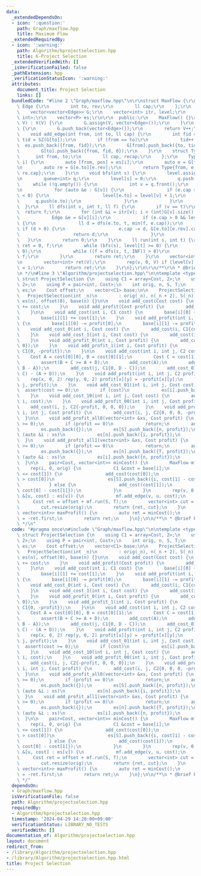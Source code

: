 ```yaml
---
data:
  _extendedDependsOn:
  - icon: ':question:'
    path: Graph/maxflow.hpp
    title: Maximum Flow
  _extendedRequiredBy:
  - icon: ':warning:'
    path: Algorithm/kprojectselection.hpp
    title: K-Project Selection
  _extendedVerifiedWith: []
  _isVerificationFailed: false
  _pathExtension: hpp
  _verificationStatusIcon: ':warning:'
  attributes:
    document_title: Project Selection
    links: []
  bundledCode: "#line 2 \"Graph/maxflow.hpp\"\n\r\nstruct MaxFlow {\r\n    struct\
    \ Edge {\r\n        int to, rev;\r\n        ll cap;\r\n    };\r\n    int V;\r\n\
    \    vector<vector<Edge>> G;\r\n    vector<int> itr, level;\r\n    using P = pair<int,\
    \ int>;\r\n    vector<P> es;\r\n\r\n  public:\r\n    MaxFlow() {}\r\n    MaxFlow(int\
    \ V) : V(V) {\r\n        G.assign(V, vector<Edge>());\r\n    }\r\n    int add_vertex()\
    \ {\r\n        G.push_back(vector<Edge>());\r\n        return V++;\r\n    }\r\n\
    \    void add_edge(int from, int to, ll cap) {\r\n        int fid = SZ(G[from]),\
    \ tid = SZ(G[to]);\r\n        if (from == to)\r\n            tid++;\r\n      \
    \  es.push_back({from, fid});\r\n        G[from].push_back({to, tid, cap});\r\n\
    \        G[to].push_back({from, fid, 0});\r\n    }\r\n    struct Type {\r\n  \
    \      int from, to;\r\n        ll cap, recap;\r\n    };\r\n    Type get_edge(int\
    \ i) {\r\n        auto [from, pos] = es[i];\r\n        auto e = G[from][pos];\r\
    \n        auto re = G[e.to][e.rev];\r\n        return Type{from, e.to, e.cap,\
    \ re.cap};\r\n    }\r\n    void bfs(int s) {\r\n        level.assign(V, -1);\r\
    \n        queue<int> q;\r\n        level[s] = 0;\r\n        q.push(s);\r\n   \
    \     while (!q.empty()) {\r\n            int v = q.front();\r\n            q.pop();\r\
    \n            for (auto &e : G[v]) {\r\n                if (e.cap > 0 && level[e.to]\
    \ < 0) {\r\n                    level[e.to] = level[v] + 1;\r\n              \
    \      q.push(e.to);\r\n                }\r\n            }\r\n        }\r\n  \
    \  }\r\n    ll dfs(int v, int t, ll f) {\r\n        if (v == t)\r\n          \
    \  return f;\r\n        for (int &i = itr[v]; i < (int)G[v].size(); i++) {\r\n\
    \            Edge &e = G[v][i];\r\n            if (e.cap > 0 && level[v] < level[e.to])\
    \ {\r\n                ll d = dfs(e.to, t, min(f, e.cap));\r\n               \
    \ if (d > 0) {\r\n                    e.cap -= d, G[e.to][e.rev].cap += d;\r\n\
    \                    return d;\r\n                }\r\n            }\r\n     \
    \   }\r\n        return 0;\r\n    }\r\n    ll run(int s, int t) {\r\n        ll\
    \ ret = 0, f;\r\n        while (bfs(s), level[t] >= 0) {\r\n            itr.assign(V,\
    \ 0);\r\n            while ((f = dfs(s, t, INF)) > 0)\r\n                ret +=\
    \ f;\r\n        }\r\n        return ret;\r\n    }\r\n    vector<int> cut() {\r\
    \n        vector<int> ret(V);\r\n        rep(v, 0, V) if (level[v] < 0) ret[v]\
    \ = 1;\r\n        return ret;\r\n    }\r\n};\r\n\r\n/**\r\n * @brief Maximum Flow\r\
    \n */\n#line 3 \"Algorithm/projectselection.hpp\"\n\ntemplate <typename Cost>\
    \ struct ProjectSelection {\n    using C1 = array<Cost, 2>;\n    using C2 = array<C1,\
    \ 2>;\n    using P = pair<int, Cost>;\n    int orig, n, S, T;\n    vector<vector<P>>\
    \ es;\n    Cost offset;\n    vector<C1> base;\n\n    ProjectSelection() {}\n \
    \   ProjectSelection(int _n)\n        : orig(_n), n(_n + 2), S(_n), T(_n + 1),\
    \ es(n), offset(0), base(n) {}\n\n    void add_cost(Cost cost) {\n        offset\
    \ += cost;\n    }\n    void add_profit(Cost profit) {\n        add_cost(-profit);\n\
    \    }\n\n    void add_cost(int i, C1 cost) {\n        base[i][0] += cost[0];\n\
    \        base[i][1] += cost[1];\n    }\n    void add_profit(int i, C1 profit)\
    \ {\n        base[i][0] -= profit[0];\n        base[i][1] -= profit[1];\n    }\n\
    \    void add_cost_0(int i, Cost cost) {\n        add_cost(i, C1{cost, 0});\n\
    \    }\n    void add_cost_1(int i, Cost cost) {\n        add_cost(i, C1{0, cost});\n\
    \    }\n    void add_profit_0(int i, Cost profit) {\n        add_cost(i, C1{-profit,\
    \ 0});\n    }\n    void add_profit_1(int i, Cost profit) {\n        add_cost(i,\
    \ C1{0, -profit});\n    }\n\n    void add_cost(int i, int j, C2 cost) {\n    \
    \    Cost A = cost[0][0], B = cost[0][1];\n        Cost C = cost[1][0], D = cost[1][1];\n\
    \        assert(B + C >= A + D);\n        add_cost(A);\n        add_cost(i, C1{0,\
    \ B - A});\n        add_cost(j, C1{0, D - C});\n        add_cost_01(i, j, (B +\
    \ C) - (A + D));\n    }\n    void add_profit(int i, int j, C2 profit) {\n    \
    \    rep(x, 0, 2) rep(y, 0, 2) profit[x][y] = -profit[x][y];\n        add_cost(i,\
    \ j, profit);\n    }\n    void add_cost_01(int i, int j, Cost cost) {\n      \
    \  assert(cost >= 0);\n        if (cost)\n            es[i].push_back({j, cost});\n\
    \    }\n    void add_cost_10(int i, int j, Cost cost) {\n        add_cost_01(j,\
    \ i, cost);\n    }\n    void add_profit_00(int i, int j, Cost profit) {\n    \
    \    add_cost(i, j, C2{-profit, 0, 0, 0});\n    }\n    void add_profit_11(int\
    \ i, int j, Cost profit) {\n        add_cost(i, j, C2{0, 0, 0, -profit});\n  \
    \  }\n\n    void add_profit_all0(vector<int> &xs, Cost profit) {\n        assert(profit\
    \ >= 0);\n        if (profit == 0)\n            return;\n        add_profit(profit);\n\
    \        es.push_back({});\n        es[S].push_back({n, profit});\n        for\
    \ (auto &i : xs)\n            es[n].push_back({i, profit});\n        n++;\n  \
    \  }\n    void add_profit_all1(vector<int> &xs, Cost profit) {\n        assert(profit\
    \ >= 0);\n        if (profit == 0)\n            return;\n        add_profit(profit);\n\
    \        es.push_back({});\n        es[n].push_back({T, profit});\n        for\
    \ (auto &i : xs)\n            es[i].push_back({n, profit});\n        n++;\n  \
    \  }\n\n    pair<Cost, vector<int>> minCost() {\n        MaxFlow mf(n);\n    \
    \    rep(i, 0, orig) {\n            C1 &cost = base[i];\n            if (cost[0]\
    \ <= cost[1]) {\n                add_cost(cost[0]);\n                if (cost[1]\
    \ > cost[0])\n                    es[S].push_back({i, cost[1] - cost[0]});\n \
    \           } else {\n                add_cost(cost[1]);\n                es[i].push_back({T,\
    \ cost[0] - cost[1]});\n            }\n        }\n        rep(v, 0, n) for (auto\
    \ &[u, cost] : es[v]) {\n            mf.add_edge(v, u, cost);\n        }\n   \
    \     Cost ret = offset + mf.run(S, T);\n        vector<int> cut = mf.cut();\n\
    \        cut.resize(orig);\n        return {ret, cut};\n    }\n    pair<Cost,\
    \ vector<int>> maxProfit() {\n        auto ret = minCost();\n        ret.first\
    \ = -ret.first;\n        return ret;\n    }\n};\n\n/**\n * @brief Project Selection\n\
    \ */\n"
  code: "#pragma once\n#include \"Graph/maxflow.hpp\"\n\ntemplate <typename Cost>\
    \ struct ProjectSelection {\n    using C1 = array<Cost, 2>;\n    using C2 = array<C1,\
    \ 2>;\n    using P = pair<int, Cost>;\n    int orig, n, S, T;\n    vector<vector<P>>\
    \ es;\n    Cost offset;\n    vector<C1> base;\n\n    ProjectSelection() {}\n \
    \   ProjectSelection(int _n)\n        : orig(_n), n(_n + 2), S(_n), T(_n + 1),\
    \ es(n), offset(0), base(n) {}\n\n    void add_cost(Cost cost) {\n        offset\
    \ += cost;\n    }\n    void add_profit(Cost profit) {\n        add_cost(-profit);\n\
    \    }\n\n    void add_cost(int i, C1 cost) {\n        base[i][0] += cost[0];\n\
    \        base[i][1] += cost[1];\n    }\n    void add_profit(int i, C1 profit)\
    \ {\n        base[i][0] -= profit[0];\n        base[i][1] -= profit[1];\n    }\n\
    \    void add_cost_0(int i, Cost cost) {\n        add_cost(i, C1{cost, 0});\n\
    \    }\n    void add_cost_1(int i, Cost cost) {\n        add_cost(i, C1{0, cost});\n\
    \    }\n    void add_profit_0(int i, Cost profit) {\n        add_cost(i, C1{-profit,\
    \ 0});\n    }\n    void add_profit_1(int i, Cost profit) {\n        add_cost(i,\
    \ C1{0, -profit});\n    }\n\n    void add_cost(int i, int j, C2 cost) {\n    \
    \    Cost A = cost[0][0], B = cost[0][1];\n        Cost C = cost[1][0], D = cost[1][1];\n\
    \        assert(B + C >= A + D);\n        add_cost(A);\n        add_cost(i, C1{0,\
    \ B - A});\n        add_cost(j, C1{0, D - C});\n        add_cost_01(i, j, (B +\
    \ C) - (A + D));\n    }\n    void add_profit(int i, int j, C2 profit) {\n    \
    \    rep(x, 0, 2) rep(y, 0, 2) profit[x][y] = -profit[x][y];\n        add_cost(i,\
    \ j, profit);\n    }\n    void add_cost_01(int i, int j, Cost cost) {\n      \
    \  assert(cost >= 0);\n        if (cost)\n            es[i].push_back({j, cost});\n\
    \    }\n    void add_cost_10(int i, int j, Cost cost) {\n        add_cost_01(j,\
    \ i, cost);\n    }\n    void add_profit_00(int i, int j, Cost profit) {\n    \
    \    add_cost(i, j, C2{-profit, 0, 0, 0});\n    }\n    void add_profit_11(int\
    \ i, int j, Cost profit) {\n        add_cost(i, j, C2{0, 0, 0, -profit});\n  \
    \  }\n\n    void add_profit_all0(vector<int> &xs, Cost profit) {\n        assert(profit\
    \ >= 0);\n        if (profit == 0)\n            return;\n        add_profit(profit);\n\
    \        es.push_back({});\n        es[S].push_back({n, profit});\n        for\
    \ (auto &i : xs)\n            es[n].push_back({i, profit});\n        n++;\n  \
    \  }\n    void add_profit_all1(vector<int> &xs, Cost profit) {\n        assert(profit\
    \ >= 0);\n        if (profit == 0)\n            return;\n        add_profit(profit);\n\
    \        es.push_back({});\n        es[n].push_back({T, profit});\n        for\
    \ (auto &i : xs)\n            es[i].push_back({n, profit});\n        n++;\n  \
    \  }\n\n    pair<Cost, vector<int>> minCost() {\n        MaxFlow mf(n);\n    \
    \    rep(i, 0, orig) {\n            C1 &cost = base[i];\n            if (cost[0]\
    \ <= cost[1]) {\n                add_cost(cost[0]);\n                if (cost[1]\
    \ > cost[0])\n                    es[S].push_back({i, cost[1] - cost[0]});\n \
    \           } else {\n                add_cost(cost[1]);\n                es[i].push_back({T,\
    \ cost[0] - cost[1]});\n            }\n        }\n        rep(v, 0, n) for (auto\
    \ &[u, cost] : es[v]) {\n            mf.add_edge(v, u, cost);\n        }\n   \
    \     Cost ret = offset + mf.run(S, T);\n        vector<int> cut = mf.cut();\n\
    \        cut.resize(orig);\n        return {ret, cut};\n    }\n    pair<Cost,\
    \ vector<int>> maxProfit() {\n        auto ret = minCost();\n        ret.first\
    \ = -ret.first;\n        return ret;\n    }\n};\n\n/**\n * @brief Project Selection\n\
    \ */"
  dependsOn:
  - Graph/maxflow.hpp
  isVerificationFile: false
  path: Algorithm/projectselection.hpp
  requiredBy:
  - Algorithm/kprojectselection.hpp
  timestamp: '2024-04-29 14:20:00+09:00'
  verificationStatus: LIBRARY_NO_TESTS
  verifiedWith: []
documentation_of: Algorithm/projectselection.hpp
layout: document
redirect_from:
- /library/Algorithm/projectselection.hpp
- /library/Algorithm/projectselection.hpp.html
title: Project Selection
---
```

